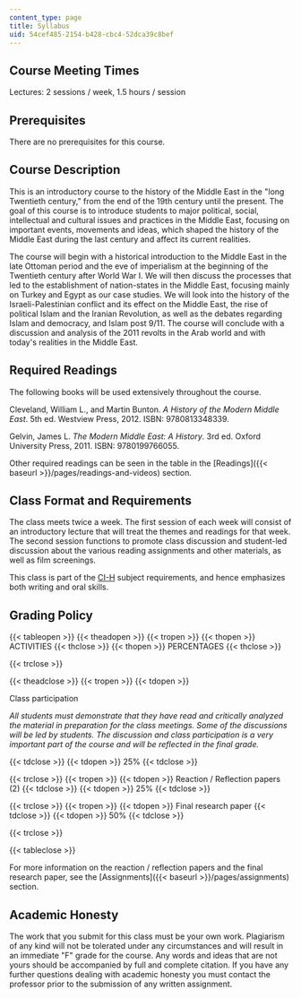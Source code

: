 ```yaml
---
content_type: page
title: Syllabus
uid: 54cef485-2154-b428-cbc4-52dca39c8bef
---
```


Course Meeting Times
--------------------

Lectures: 2 sessions / week, 1.5 hours / session

Prerequisites
-------------

There are no prerequisites for this course.

Course Description
------------------

This is an introductory course to the history of the Middle East in the "long Twentieth century," from the end of the 19th century until the present. The goal of this course is to introduce students to major political, social, intellectual and cultural issues and practices in the Middle East, focusing on important events, movements and ideas, which shaped the history of the Middle East during the last century and affect its current realities.

The course will begin with a historical introduction to the Middle East in the late Ottoman period and the eve of imperialism at the beginning of the Twentieth century after World War I. We will then discuss the processes that led to the establishment of nation-states in the Middle East, focusing mainly on Turkey and Egypt as our case studies. We will look into the history of the Israeli-Palestinian conflict and its effect on the Middle East, the rise of political Islam and the Iranian Revolution, as well as the debates regarding Islam and democracy, and Islam post 9/11. The course will conclude with a discussion and analysis of the 2011 revolts in the Arab world and with today's realities in the Middle East.

Required Readings
-----------------

The following books will be used extensively throughout the course.

Cleveland, William L., and Martin Bunton. _A History of the Modern Middle East_. 5th ed. Westview Press, 2012. ISBN: 9780813348339.

Gelvin, James L. _The Modern Middle East: A History_. 3rd ed. Oxford University Press, 2011. ISBN: 9780199766055.

Other required readings can be seen in the table in the [Readings]({{< baseurl >}}/pages/readings-and-videos) section.

Class Format and Requirements
-----------------------------

The class meets twice a week. The first session of each week will consist of an introductory lecture that will treat the themes and readings for that week. The second session functions to promote class discussion and student-led discussion about the various reading assignments and other materials, as well as film screenings.

This class is part of the [CI-H](http://web.mit.edu/commreq/cih.html) subject requirements, and hence emphasizes both writing and oral skills.

Grading Policy
--------------

{{< tableopen >}}
{{< theadopen >}}
{{< tropen >}}
{{< thopen >}}
ACTIVITIES
{{< thclose >}}
{{< thopen >}}
PERCENTAGES
{{< thclose >}}

{{< trclose >}}

{{< theadclose >}}
{{< tropen >}}
{{< tdopen >}}


Class participation

_All students must demonstrate that they have read and critically analyzed the material in preparation for the class meetings. Some of the discussions will be led by students. The discussion and class participation is a very important part of the course and will be reflected in the final grade._


{{< tdclose >}}
{{< tdopen >}}
25%
{{< tdclose >}}

{{< trclose >}}
{{< tropen >}}
{{< tdopen >}}
Reaction / Reflection papers (2)
{{< tdclose >}}
{{< tdopen >}}
25%
{{< tdclose >}}

{{< trclose >}}
{{< tropen >}}
{{< tdopen >}}
Final research paper
{{< tdclose >}}
{{< tdopen >}}
50%
{{< tdclose >}}

{{< trclose >}}

{{< tableclose >}}

For more information on the reaction / reflection papers and the final research paper, see the [Assignments]({{< baseurl >}}/pages/assignments) section.

Academic Honesty
----------------

The work that you submit for this class must be your own work. Plagiarism of any kind will not be tolerated under any circumstances and will result in an immediate "F" grade for the course. Any words and ideas that are not yours should be accompanied by full and complete citation. If you have any further questions dealing with academic honesty you must contact the professor prior to the submission of any written assignment.